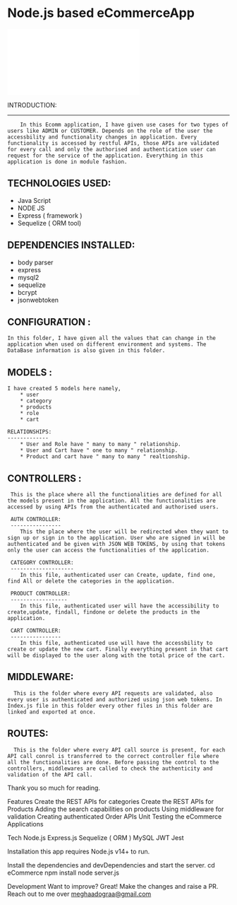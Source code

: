# Node.js based eCommerceApp 


 ![EcommerenceApplication Architecture.pdf](file:///E:/Backend%20RElevel%20material/mernbootcamp/MERN/attachment_05_Designing_architecture_of_our_project_-_attachment_lyst5951.pdf)

INTRODUCTION:

-------------
        In this Ecomm application, I have given use cases for two types of users like ADMIN or CUSTOMER. Depends on the role of the user the accessbility and functionality changes in application. Every functionality is accessed by restful APIs, those APIs are validated for every call and only the authorised and authentication user can request for the service of the application. Everything in this application is done in module fashion.

TECHNOLOGIES USED:
-------------------

* Java Script
* NODE JS
* Express ( framework )
* Sequelize ( ORM tool)

DEPENDENCIES INSTALLED:
------------------------

* body parser
* express
* mysql2
* sequelize
* bcrypt
* jsonwebtoken

CONFIGURATION : 
---------------
    In this folder, I have given all the values that can change in the application when used on different environment and systems. The DataBase information is also given in this folder.

MODELS :
--------
    I have created 5 models here namely, 
        * user
        * category
        * products
        * role
        * cart 

    RELATIONSHIPS:
    -------------
        * User and Role have " many to many " relationship.
        * User and Cart have " one to many " relationship.
        * Product and cart have " many to many " realtionship. 

CONTROLLERS : 
-------------
     This is the place where all the functionalities are defined for all the models present in the application. All the functionalities are accessed by using APIs from the authenticated and authorised users.

     AUTH CONTROLLER:
     ----------------
        This the place where the user will be redirected when they want to sign up or sign in to the application. User who are signed in will be authenticated and be given with JSON WEB TOKENS, by using that tokens only the user can access the functionalities of the application.
    
     CATEGORY CONTROLLER:
     --------------------
        In this file, authenticated user can Create, update, find one, find All or delete the categories in the application.

     PRODUCT CONTROLLER:
     ------------------
        In this file, authenticated user will have the accessibility to create,update, findall, findone or delete the products in the application.

     CART CONTROLLER:
     ----------------
        In this file, authenticated use will have the accessbility to create or update the new cart. Finally everything present in that cart will be displayed to the user along with the total price of the cart.

MIDDLEWARE:
-----------
      This is the folder where every API requests are validated, also every user is authenticated and authorized using json web tokens. In Index.js file in this folder every other files in this folder are linked and exported at once. 

ROUTES:
-------
      This is the folder where every API call source is present, for each API call conrol is transferred to the correct controller file where all the functionalities are done. Before passing the control to the controllers, middlewares are called to check the authenticity and validation of the API call.


Thank you so much for reading.



Features
Create the REST APIs for categories
Create the REST APIs for Products
Adding the search capabilities on products
Using middleware for validation
Creating authenticated Order APIs
Unit Testing the eCommerce Applications



Tech
Node.js
Express.js
Sequelize ( ORM )
MySQL
JWT
Jest

Installation
this app requires Node.js v14+ to run.

Install the dependencies and devDependencies and start the server.
cd eCommerce
npm install
node server.js

Development
Want to improve? Great! Make the changes and raise a PR. Reach out to me over meghaadograa@gmail.com



